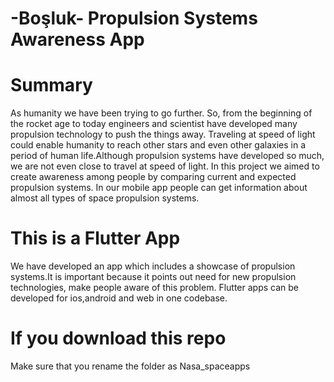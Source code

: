 # -Boşluk- Propulsion Systems Awareness App

 # Summary
As humanity we have been trying to go further. So, from the beginning of the rocket age to today engineers and scientist have developed many propulsion technology to push the things away. Traveling at speed of light could enable humanity to reach other stars and even other galaxies in a period of human life.Although propulsion systems have developed so much, we are not even close to travel at speed of light. In this project we aimed to create awareness among people by comparing current and expected propulsion systems. In our mobile app people can get information about almost all types of space propulsion systems.

 # This is a Flutter App
 We have developed an app which includes a showcase of propulsion systems.It is important because it points out need for new propulsion technologies, make people aware of this problem.
 Flutter apps can be developed for ios,android and web in one codebase.
# If you download this repo
Make sure that you rename the folder as Nasa_spaceapps
